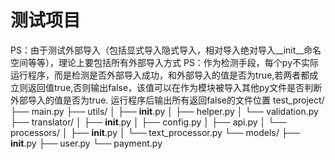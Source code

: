 # 测试项目
PS：由于测试外部导入（包括显式导入隐式导入，相对导入绝对导入__init__命名空间等等），理论上要包括所有外部导入方式
PS：作为检测手段，每个py不实际运行程序，而是检测是否外部导入成功，和外部导入的值是否为true,若两者都成立则返回值true,否则输出false，该值可以在作为模块被导入其他py文件是否判断外部导入的值是否为true.
运行程序后输出所有返回false的文件位置
test_project/
├── main.py
├── utils/
│   ├── __init__.py
│   ├── helper.py
│   └── validation.py
├── translator/
│   ├── __init__.py
│   ├── config.py
│   ├── api.py
│   └── processors/
│       ├── __init__.py
│       └── text_processor.py
└── models/
    ├── __init__.py
    ├── user.py
    └── payment.py
